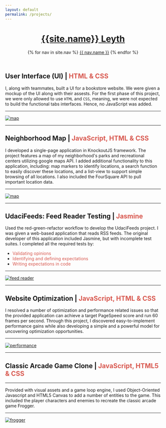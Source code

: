 ```yaml
---
layout: default
permalink: /projects/
---
```

<header class="masthead">        
  <h1 class="masthead-title">
    <a href="{{ site.baseurl }}/"><span> {{site.name}}</span> Leyth</a>
  </h1>
  <nav class="masthead-nav">
    {% for nav in site.nav %}
    <a href="{{ nav.href }}">{{ nav.name }}</a>
    {% endfor %}
  </nav>
</header>

User Interface (UI) | <span style="color:  #D85950">HTML & CSS</span>
----------------------------------------
I, along with teammates, built a UI for a bookstore website. We were given a mockup of the UI along with their assests. For the first phase of this project, we were only allowed to use `HTML` and `CSS`, meaning, we were not expected to build the functional tabs interfaces. Hence, no JavaScript was added.

* * *


[![map](../img/mockup.png)](https://sijezi.github.io/book-ui/)

* * *



Neighborhood Map | <span style="color:  #D85950">JavaScript, HTML & CSS</span>
----------------------------------------
I developed a single-page application in KnockoutJS framework. The project features a map of my neighborhood's parks and recreational centers utilizing google maps API. I added additional functionality to this application, including: map markers to identify locations, a search function to easily discover these locations, and a list-view to support simple browsing of all locations. I also included the FourSquare API to pull important location data.

* * *


[![map](../img/hood.png)](http://sijezi.github.io/neighborhood-map-project/)

* * *

UdaciFeeds: Feed Reader Testing | <span style="color:  #D85950">Jasmine</span>
----------------------------------------

Used the red-green-refactor workflow to develop the UdaciFeeds project. I was given a web-based application that reads RSS feeds. The original developer of this application included Jasmine, but with incomplete test suites. I completed all the required tests by: 

- <span style="color: #D85950">Validating opinions</span>
- <span style="color: #D85950">Identifying and defining expectations</span> 
- <span style="color: #D85950">Writing expectations in code</span>

* * * 

[![feed reader](../img/udacifeed.png)](http://sijezi.github.io/feed-reader/)

* * * 

Website Optimization | <span style="color:  #D85950">JavaScript, HTML & CSS</span>
----------------------------------------
I resolved a number of optimization and performance related issues so that the provided application can achieve a target PageSpeed score and run 60 frames per second. Through this project, I discovered easy-to-implement performance gains while also developing a simple and a powerful model for uncovering optimization opportunities.

* * * 

[![performance](../img/perf.png)](http://sijezi.github.io/projectfour/)

* * * 

Classic Arcade Game Clone  | <span style="color:  #D85950">JavaScript, HTML5 & CSS</span>
----------------------------------------

* * * 

Provided with visual assets and a game loop engine, I used Object-Oriented Javascript and HTML5 Canvas to add a number of entities to the game. This included the player characters and enemies to recreate the classic arcade game Frogger.

* * * 

[![frogger](../img/frogger.png)](http://sijezi.github.io/project3/)
